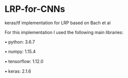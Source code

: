 # LRP-for-CNNs
keras/tf implementation for LRP based on Bach et al 

For this implementation I used the following main libraries:

• python: 3.6.7 

• numpy: 1.15.4 

• tensorﬂow: 1.12.0 

• keras: 2.1.6
